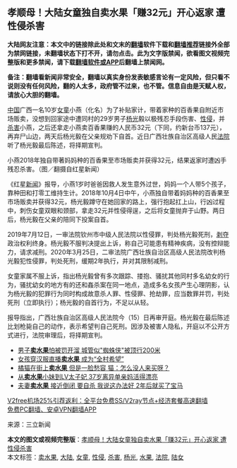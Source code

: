  <h2>孝顺母！大陆女童独自卖水果「赚32元」开心返家 遭性侵杀害</h2> <p class="notice"><b>大陆网友注意：本文中的链接除此处和文末的<a href="https://github.com/bannedbook/fanqiang" >翻墙</a>软件下载和<a href="https://github.com/killgcd/justmysocks/blob/master/README.md">翻墙推荐</a>链接外全部为禁网链接，未翻墙状态下打不开，请勿点击。此为文字版禁闻，欲看图文视频完整版和更多禁闻，请下载<a href="https://github.com/bannedbook/fanqiang">翻墙软件或APP</a>后翻墙上禁闻网。</p><p>备注：翻墙看新闻非常安全，翻墙以真实身份发表敏感言论有一定风险，但只看不说则没有任何风险，翻的人太多，政府管不过来，也不管。信息自由是天赋人权，请放心大胆的翻墙。</b></p>  <div class="entry"> <p><span class='wp_keywordlink_affiliate'><a href="https://www.bannedbook.org/" title="中国" target="_blank">中国</a></span>广西一名10岁<a href="https://www.bannedbook.org/bnews/tag/%e5%a5%b3%e7%ab%a5/" class="st_tag internal_tag" rel="tag" title="标签 女童 下的日志">女童</a>小燕（化名）为了补贴家计，带着家种的百香果自附近市场贩卖，没想到回家途中遭同村的29岁男子<a href="https://www.bannedbook.org/bnews/tag/%E6%9D%A8%E5%85%89/" class="st_tag internal_tag" rel="tag" title="标签 杨光 下的日志">杨光</a>毅以极残忍手段伤害、<a href="https://www.bannedbook.org/bnews/tag/%e6%80%a7%e4%be%b5/" class="st_tag internal_tag" rel="tag" title="标签 性侵 下的日志">性侵</a>，并<a href="https://www.bannedbook.org/bnews/tag/%E6%9D%80%E5%AE%B3/" class="st_tag internal_tag" rel="tag" title="标签 杀害 下的日志">杀害</a>小燕，之后还拿走小燕卖百香果赚的人民币32元（下同，约新台币137元），再弃尸山边，两天后杨光毅在父亲规劝下自首。近日广西壮族自治区高级人民<a href="https://www.bannedbook.org/bnews/tag/%e6%b3%95%e9%99%a2/" class="st_tag internal_tag" rel="tag" title="标签 法院 下的日志">法院</a>听了杨光毅最后陈述，将择期宣判。</p> <p>小燕2018年独自带著妈妈种的百香果至市场贩卖并获得32元，结果返家时遭凶手残忍杀害。（图／翻摄自红星新闻）</p>  <p>《红星<span class='wp_keywordlink_affiliate'><a href="https://www.bannedbook.org/" title="新闻">新闻</a></span>》报导，小燕1岁时爸爸因救人发生意外过世，妈妈一个人带5个孩子，靠种田和打零工维持生计。2018年10月4日中午，小燕独自带着妈妈种的百香果至市场贩卖并获得32元，杨光毅蹲守在她回家的路上，强行抱起扛上山，行凶过程中，刺伤女童双眼和颈部，拿走32元并性侵得逞，之后将女童抛弃于山野。两日后，杨光毅在父亲的陪同下投案自首。</p> <p>2019年7月12日，一审法院钦州市中级人民法院以性侵罪，判处杨光毅死刑，<span class='wp_keywordlink'><a href="https://www.bannedbook.org/forum2/topic21.html" title="《剥夺》 黄建民 著" target="_blank">剥夺</a></span>政治权利终身。杨光毅不服判决提出上诉，称自己可能患有精神疾病，没有控辩能力，请求减刑。2020年3月25日，二审法院广西壮族自治区高级人民法院改判杨光毅犯性侵罪，判处死刑，缓期2年执行，并对其限制减刑。</p>  <p>女童家属不服上诉，指出杨光毅曾有多次跟踪、搂抱、骚扰其他同村多名幼女的行为，骚扰幼女的地方有的还和姦杀案在同一地点，造成多名女孩产生心理阴影，认为杨光毅的犯罪行为同时构成故意杀人罪、性侵罪、抢劫罪，应当数罪并罚，判处死刑（立即执行）；杨光毅的自首行为，不足以从轻。</p> <p>报导指出，广西壮族自治区高级人民法院今（15）日再审开庭。杨光毅在最后陈述比划枪毙自己的动作，表示希望判自己死刑。因涉及被害人隐私，开庭以不公开方式进行，法院审理后，将择期宣判。</p>  <ul class='op-related-articles' title='相关阅读'> <li><a href='https://www.bannedbook.org/bnews/baitai/20191224/1246697.html' target='_blank'>男子<b>卖水果</b>怕被罚开溜 城管似"蜘蛛侠"被顶行200米</a></li> <li><a href='https://www.bannedbook.org/bnews/funmedia/20190728/1165443.html' target='_blank'>女孩穿汉服直播<b>卖水果</b> 成为“全村希望”</a></li> <li><a href='https://www.bannedbook.org/bnews/funmedia/20190627/1149537.html' target='_blank'>橘猫在街上<b>卖水果</b> 但是一脸愁容 猫：怎么没人来买呀？</a></li> <li><a href='https://www.bannedbook.org/bnews/yule/20190421/1116827.html' target='_blank'>从<b>卖水果</b>小妹到LV太子妃 37岁离异单亲妈活得漂亮</a></li> <li><a href='https://www.bannedbook.org/bnews/funmedia/20190217/1082025.html' target='_blank'>夫妻<b>卖水果</b> 接近倒闭 要自杀 我说这办法好 2年后就买了宝马</a></li> </ul> <p class="texttj"> <a href="https://github.com/bannedbook/fanqiang/wiki/V2ray%E6%9C%BA%E5%9C%BA" target="_blank">V2free机场25%引荐返利：全平台免费SS/V2ray节点+经济套餐高速翻墙</a><br/> <a href="https://github.com/bannedbook/fanqiang/wiki/%E7%A6%81%E9%97%BB%E7%BD%91%E5%AE%89%E5%8D%93%E7%BF%BB%E5%A2%99%E6%96%B0%E9%97%BBAPP" target="_blank">免费PC翻墙、安卓VPN翻墙APP</a></p><p> 来源：三立新闻 </p><a name='sharetosocial'></a>       <div><b>本文的图文或视频完整版</b>：<a href='https://www.bannedbook.org/bnews/cbnews/20201216/1448422.html'>孝顺母！大陆女童独自卖水果「赚32元」开心返家 遭性侵杀害</a></div>  </div><!--END ENTRY--> <div class="postfooter"> <div>本文标签：<a href="https://www.bannedbook.org/bnews/tag/%E5%8D%96%E6%B0%B4%E6%9E%9C/" rel="tag">卖水果</a>, <a href="https://www.bannedbook.org/bnews/tag/%e5%a4%a7%e9%99%86/" rel="tag">大陆</a>, <a href="https://www.bannedbook.org/bnews/tag/%e5%a5%b3%e7%ab%a5/" rel="tag">女童</a>, <a href="https://www.bannedbook.org/bnews/tag/%e6%80%a7%e4%be%b5/" rel="tag">性侵</a>, <a href="https://www.bannedbook.org/bnews/tag/%E6%9D%80%E5%AE%B3/" rel="tag">杀害</a>, <a href="https://www.bannedbook.org/bnews/tag/%E6%9D%A8%E5%85%89/" rel="tag">杨光</a>, <a href="https://www.bannedbook.org/bnews/tag/%e6%b0%b4%e6%9e%9c/" rel="tag">水果</a>, <a href="https://www.bannedbook.org/bnews/tag/%e6%b3%95%e9%99%a2/" rel="tag">法院</a>, <a href="https://www.bannedbook.org/bnews/tag/%E9%99%86%E5%A5%B3/" rel="tag">陆女</a></div>  </div><!--END POSTFOOTER--> 